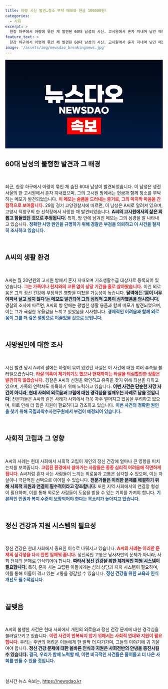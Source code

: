 ```yaml
---
title: 아령 시신 발견…청소 부탁 메모와 현금 100000원!
categories:
  - 사회
excerpt: >
  한강 하구에서 아령에 묶인 채 발견된 60대 남성의 시신. 고시원에서 혼자 지내며 남긴 메모와 생전의 고통이 그의 마지막을 가늠하게 한다. 경찰은 의문의 사망 원인을 규명하기 위해 부검을 실시하고 가족을 찾고 있다.
feature_text: >
  한강 하구에서 아령에 묶인 채 발견된 60대 남성의 시신. 고시원에서 혼자 지내며 남긴 메모와 생전의 고통이 그의 마지막을 가늠하게 한다. 경찰은 의문의 사망 원인을 규명하기 위해 부검을 실시하고 가족을 찾고 있다.
image: '/assets/img/newsdao_breakingnews.jpg'
---
```


<p><img src="/assets/img/newsdao_breakingnews.jpg" alt="flaretime 속보" /></p>

<h2 data-ke-size="size26">60대 남성의 불행한 발견과 그 배경</h2>

<p data-ke-size="size16">&nbsp;</p>

<p>최근, 한강 하구에서 아령이 묶인 채 숨진 60대 남성이 발견되었습니다. 이 남성은 생전 서울의 한 고시원에서 혼자 지내왔으며, 그의 고시원 방에서는 현금과 함께 청소를 부탁하는 메모가 발견되었습니다. <b><span style="color: #ee2323;">이 메모는 슬픔을 드러내는 증거로, 그의 마지막 마음을 간접적으로 보여줍니다.</span></b> 29일 경기 고양경찰서에 따르면, 이 남성은 A씨로 알려져 있으며, 고양시 덕양구의 한 선착장에서 사망한 채 발견되었습니다. <b><span style="background-color: #21538527;">A씨의 고시원에서의 삶은 외롭고 힘들었던 것으로 추정됩니다.</span></b> 특히, 방 안에 남겨진 메모는 그의 심경을 잘 나타내고 있습니다. <b><span style="color: #1a5490;">정확한 사망 원인을 규명하기 위해 경찰은 부검을 의뢰하고 이 사건을 철저히 조사하고 있습니다.</span></b></p>

<p data-ke-size="size16">&nbsp;</p>

<h2 data-ke-size="size26">A씨의 생활 환경</h2>

<p data-ke-size="size16">&nbsp;</p>

<p>A씨는 월 20만원의 고시원 방에서 혼자 지내오며 기초생활수급 대상자로 등록되어 있었습니다. <b><span style="color: #ee2323;">그는 가족이나 친지와의 교류 없이 상당 기간을 홀로 살아왔습니다.</span></b> 이런 외로움은 그의 정신 건강에 부정적인 영향을 미쳤을 가능성이 높습니다. <b><span style="background-color: #21538527;">달력에는 '몸이 너무 아파서 살고 싶지 않다'는 메모도 발견되어 그의 심리적 고통이 심각했음을 암시합니다.</span></b> 경찰의 조사에 따르면, A씨의 방 안에는 평범한 생활 용품과 함께 메모가 발견되었으며, 이는 그가 극심한 우울감을 느끼고 있었음을 시사합니다. <b><span style="color: #1a5490;">경제적인 어려움과 함께 외로움이 그를 더 깊은 절망으로 이끌었을 것으로 보입니다.</span></b></p>

<p data-ke-size="size16">&nbsp;</p>

<h2 data-ke-size="size26">사망원인에 대한 조사</h2>

<p data-ke-size="size16">&nbsp;</p>

<p>시신 발견 당시 A씨의 팔에는 아령이 묶여 있었던 사실은 이 사건에 대한 여러 추측을 불러일으켰습니다. <b><span style="color: #ee2323;">타살 의혹이 제기되기도 했으나 현재까지는 타살을 의심할만한 정황은 발견되지 않았습니다.</span></b> 경찰은 A씨의 신원을 확인하고 유족을 찾기 위해 최선을 다하고 있으며, 가족의 연락처도 취득하기 위해 노력하고 있습니다. <b><span style="background-color: #21538527;">이번 사건은 단순한 사망 사건이 아니라, 현대 사회의 외로움과 고립에 대한 경각심을 일깨우는 사례로 남을 것입니다.</span></b> 전문가들은 A씨와 같은 사례가 사회에서 더욱 자주 벌어지고 있음을 우려하고 있으며, 이로 인해 더 많은 지원이 필요하다고 강조하고 있습니다. <b><span style="color: #1a5490;">이번 사건의 정확한 원인을 찾기 위해 국립과학수사연구원에서 부검이 예정되어 있습니다.</span></b></p>

<p data-ke-size="size16">&nbsp;</p>

<h2 data-ke-size="size26">사회적 고립과 그 영향</h2>

<p data-ke-size="size16">&nbsp;</p>

<p>A씨의 사례는 현대 사회에서 사회적 고립이 개인의 정신 건강에 얼마나 큰 영향을 미치는지를 보여줍니다. <b><span style="color: #ee2323;">고립된 환경에서 살아가는 사람들은 종종 심리적 어려움에 직면하게 됩니다.</span></b> A씨처럼 혼자 사는 사람들이 느끼는 외로움과 고통은 심각할 수 있으며, 이는 자살이나 극단적인 선택으로 이어질 수 있습니다. <b><span style="background-color: #21538527;">전문가들은 이러한 문제를 해결하기 위해 사회적 지원과 연결이 필수적이라고 강조합니다.</span></b> 또한 지역 사회에서의 연결망 형성이 필요하며, 이를 통해 외로운 사람들이 도움을 받을 수 있는 기회를 가져야 합니다. <b><span style="color: #1a5490;">기본적인 인권과 복지 수준이 보장되어야 한다는 목소리가 높아지고 있습니다.</span></b></p>

<p data-ke-size="size16">&nbsp;</p>

<h2 data-ke-size="size26">정신 건강과 지원 시스템의 필요성</h2>

<p data-ke-size="size16">&nbsp;</p>

<p>정신 건강은 현대 사회에서 중요한 이슈로 다뤄지고 있습니다. <b><span style="color: #ee2323;">A씨의 사례는 이러한 문제의 심각성을 다시 한번 일깨워 줍니다.</span></b> 정신적인 고통은 당사자만의 문제가 아니라, 사회 전체의 문제로 인식되어야 합니다. <b><span style="background-color: #21538527;">따라서 정신 건강을 위한 체계적인 지원 시스템이 필요합니다.</span></b> 특히, 혼자 사는 고립된 이들에게는 심리 상담과 지지 시스템이 필요하며, 이를 통해 이들이 겪고 있는 고통을 경감할 수 있습니다. <b><span style="color: #1a5490;">정신 건강을 위한 교육과 인식 개선도 필수적입니다.</span></b></p>

<p data-ke-size="size16">&nbsp;</p>

<h2 data-ke-size="size26">끝맺음</h2>

<p data-ke-size="size16">&nbsp;</p>

<p>A씨의 불행한 사건은 현대 사회에서 개인의 외로움과 정신 건강 문제에 대한 경각심을 불러일으키고 있습니다. <b><span style="color: #ee2323;">이런 사건이 반복되지 않기 위해서는 사회적 연대와 지원이 필요합니다.</span></b> 우리는 주변의 어려운 이들에게 한 발짝 더 다가가며, 그들의 이야기에 귀 기울여야 합니다. <b><span style="background-color: #21538527;">정신 건강 문제에 대한 올바른 인식과 지원은 사회전반의 안녕을 증진시킬 수 있습니다.</span></b> <b><span style="color: #1a5490;">결국, 우리가 함께 노력할 때, 이런 비극적인 사건들은 줄어들고 더 나은 사회를 만들 수 있을 것입니다.</span></b></p>

<p data-ke-size="size16">&nbsp;</p>
실시간 뉴스 속보는, <a href="https://newsdao.kr" rel="dofollow">https://newsdao.kr</a>


